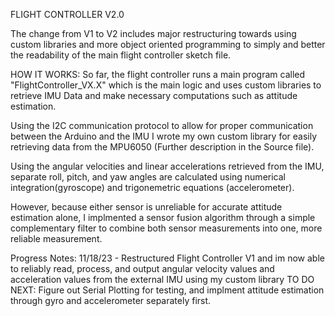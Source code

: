 FLIGHT CONTROLLER V2.0

The change from V1 to V2 includes major restructuring towards using custom libraries and more object oriented programming to simply and better the readability of the main flight controller sketch file. 




HOW IT WORKS:
  So far, the flight controller runs a main program called "FlightController_VX.X" which is the main logic and uses custom libraries to retrieve IMU Data and make necessary computations such as attitude estimation. 

  Using the I2C communication protocol to allow for proper communication between the Arduino and the IMU I wrote my own custom library for easily retrieving data from the MPU6050 (Further description in the Source file). 
  
  Using the angular velocities and linear accelerations retrieved from the IMU, separate roll, pitch, and yaw angles are calculated using numerical integration(gyroscope) and trigonemetric equations (accelerometer).

  However, because either sensor is unreliable for accurate attitude estimation alone, I implmented a sensor fusion algorithm through a simple complementary filter to combine both sensor measurements into one, more reliable measurement.

Progress Notes:
  11/18/23 - Restructured Flight Controller V1 and im now able to reliably read, process, and output angular velocity values and acceleration values from the external IMU using my custom library
             TO DO NEXT:  Figure out Serial Plotting for testing, and implment attitude estimation through gyro and accelerometer separately first.
